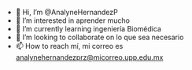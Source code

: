 - 👋 Hi, I’m @AnalyneHernandezP
- 👀 I’m interested in aprender mucho 
- 🌱 I’m currently learning ingeniería Biomédica 
- 💞️ I’m looking to collaborate on lo que sea necesario
- 📫 How to reach mí, mi correo es analynehernandezprz@micorreo.upp.edu.mx

<!---
AnalyneHernandezP/AnalyneHernandezP is a ✨ special ✨ repository because its `README.md` (this file) appears on your GitHub profile.
You can click the Preview link to take a look at your changes.
--->
